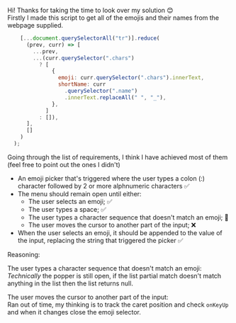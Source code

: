 Hi! Thanks for taking the time to look over my solution 😊  
Firstly I made this script to get all of the emojis and their names from the webpage supplied.

```javascript copy(
    [...document.querySelectorAll("tr")].reduce(
      (prev, curr) => [
        ...prev,
        ...(curr.querySelector(".chars")
          ? [
              {
                emoji: curr.querySelector(".chars").innerText,
                shortName: curr
                  .querySelector(".name")
                  .innerText.replaceAll(" ", "_"),
              },
            ]
          : []),
      ],
      []
    )
  );
```

Going through the list of requirements, I think I have achieved most of them (feel free to point out the ones I didn't)

- An emoji picker that's triggered where the user types a colon (:) character followed by 2 or more alphnumeric characters ✅
- The menu should remain open until either:
  - The user selects an emoji; ✅
  - The user types a space; ✅
  - The user types a character sequence that doesn't match an emoji; 🤔
  - The user moves the cursor to another part of the input; ❌
- When the user selects an emoji, it should be appended to the value of the input, replacing the string that triggered the picker ✅

Reasoning:

The user types a character sequence that doesn't match an emoji:  
_Technically_ the popper is still open, if the list partial match doesn't match anything in the list then the list returns null.

The user moves the cursor to another part of the input:  
Ran out of time, my thinking is to track the caret position and check `onKeyUp` and when it changes close the emoji selector.
